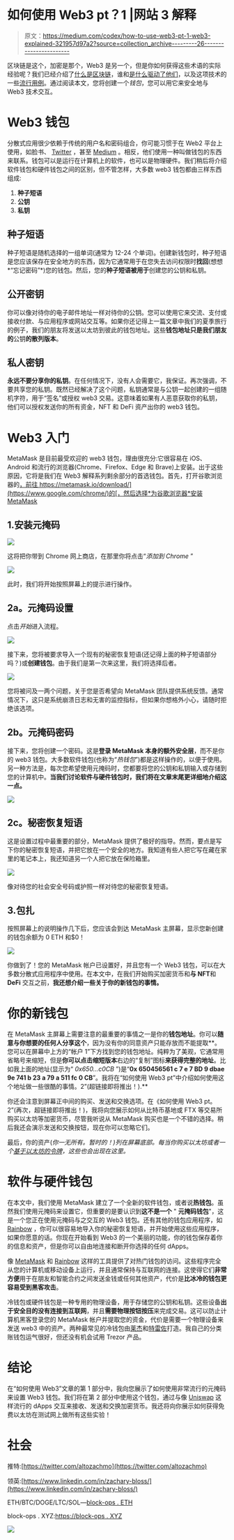 # 如何使用 Web3 pt？1 |网站 3 解释

> 原文：<https://medium.com/codex/how-to-use-web3-pt-1-web3-explained-321957d97a2?source=collection_archive---------26----------------------->

区块链是这个，加密是那个，Web3 是另一个，但是你如何获得这些术语的实际经验呢？我们已经介绍了[什么是区块链](/codex/blockchains-web3-explained-cc1e8e5a2e20)，谁和[是什么驱动了他们](/codex/how-blockchains-operate-web3-explained-ca1e6229580)，以及这项技术的一些[流行用例](/codex/ethereum-smart-contracts-web3-explained-fe2522195e2b)。通过阅读本文，您将创建一个*钱包*，您可以用它来安全地与 Web3 技术交互。

# Web3 钱包

分散式应用很少依赖于传统的用户名和密码组合，你可能习惯于在 Web2 平台上使用，如脸书、 [Twitter](https://twitter.com/dao_block) ，甚至 [Medium](/@block-ops.eth) 。相反，他们使用一种叫做钱包的东西来联系。钱包可以是运行在计算机上的软件，也可以是物理硬件。我们稍后将介绍软件钱包和硬件钱包之间的区别，但不管怎样，大多数 web3 钱包都由三样东西组成:

1.  **种子短语**
2.  **公钥**
3.  **私钥**

## 种子短语

种子短语是随机选择的一组单词(通常为 12-24 个单词)。创建新钱包时，种子短语是您应该保存在安全地方的东西，因为它通常用于在您失去访问权限时**找回**(想想*“忘记密码”*)您的钱包。然后，您的**种子短语被用于**创建您的公钥和私钥。

## 公开密钥

你可以像对待你的电子邮件地址一样对待你的公钥。您可以使用它来交流、支付或接收付款、与应用程序或网站交互等。如果你还记得上一篇文章中我们的夏季旅行的例子，我们的朋友将发送以太坊到彼此的钱包地址。这些**钱包地址只是我们朋友的**公钥**的散列版本**。

## 私人密钥

**永远不要分享你的私钥**。在任何情况下，没有人会需要它，我保证。再次强调，不要共享您的私钥。既然已经解决了这个问题，私钥通常是与公钥一起创建的一组随机字符，用于“签名”或授权 web3 交易。这意味着如果有人恶意获取你的私钥，他们可以授权发送你的所有资金，NFT 和 DeFi 资产出你的 web3 钱包。

# Web3 入门

MetaMask 是目前最受欢迎的 web3 钱包，理由很充分:它很容易在 iOS、Android 和流行的浏览器(Chrome、Firefox、Edge 和 Brave)上安装。出于这些原因，它将是我们在 Web3 解释系列剩余部分的首选钱包。首先，打开谷歌浏览器的[，前往 https://metamask.io/download/](https://www.google.com/chrome/)的[，然后选择*为谷歌浏览器*安装 MetaMask](https://metamask.io/download/)

## 1.安装元掩码

![](img/97b14ea95aeb51e0dfe9422e6fd2c414.png)

这将把你带到 Chrome 网上商店，在那里你将点击“*添加到 Chrome* ”

![](img/29e47d7d47fe06f0af20ce35e2196406.png)

此时，我们将开始按照屏幕上的提示进行操作。

## 2a。元掩码设置

点击*开始*进入流程。

![](img/bc9743e674c099e46d97bffedbbb5ab3.png)

接下来，您将被要求导入一个现有的秘密恢复短语(还记得上面的种子短语部分吗？)或**创建钱包**。由于我们是第一次来这里，我们将选择后者。

![](img/cc5846c5e9230729ce13467de75b3e7a.png)

您将被问及一两个问题，关于您是否希望向 MetaMask 团队提供系统反馈。通常情况下，这只是系统崩溃日志和无害的监控指标，但如果你想格外小心，请随时拒绝该选项。

## 2b。元掩码密码

接下来，您将创建一个密码。这是**登录 MetaMask 本身的额外安全层**，而不是你的 web3 钱包。大多数软件钱包(也称为“*热钱包*”)都是这样操作的，以便于使用。另一种方法是，每次您希望使用元掩码时，您都要将您的公钥和私钥输入或存储到您的计算机中。**当我们讨论软件与硬件钱包时，我们将在文章末尾更详细地介绍这一点。**

![](img/f36b45df1d6d43c1cbce287ad66ab63d.png)

## 2c。秘密恢复短语

这是设置过程中最重要的部分，MetaMask 提供了极好的指导。然而，要点是写下你的秘密恢复短语，并把它放在一个安全的地方。我知道有些人把它写在藏在家里的笔记本上，我还知道另一个人把它放在保险箱里。

![](img/7e8ff734ab432de12643d926b7d3dcb9.png)

像对待您的社会安全号码或护照一样对待您的秘密恢复短语。

## 3.包扎

按照屏幕上的说明操作几下后，您应该会到达 MetaMask 主屏幕，显示您新创建的钱包余额为 0 ETH 和$0！

![](img/76e7f77f4003434e1aaf4031cdd31501.png)

你做到了！您的 MetaMask 帐户已设置好，并且您有一个 Web3 钱包，可以在大多数分散式应用程序中使用。在本文中，在我们开始购买加密货币和**与 NFT**和 **DeFi** 交互之前，**我还想介绍一些关于你的新钱包的事情。**

# 你的新钱包

在 MetaMask 主屏幕上需要注意的最重要的事情之一是你的**钱包地址**。你可以**随意与你想要的任何人分享这个**，因为没有你的同意资产只能存放而不能提取**。您可以在屏幕中上方的“帐户 1”下方找到您的钱包地址。纯粹为了美观，它通常用省略号来缩短，但是**你可以点击缩短版本**右边的“复制”图标**来获得完整的地址**。比如我上面的地址(显示为“ *0x650…c0CB* ”)是“**0x 650456561 c 7 e 7 BD 9 dbae 9e 741 b 23 a 79 a 511 fc 0 CB**”。我将在“如何使用 Web3 pt”中介绍如何使用这个地址做一些很酷的事情。2”(超链接即将推出！).**

你还会注意到屏幕正中间的购买、发送和交换选项。在《如何使用 Web3 pt。2”(再次，超链接即将推出！)，我将向您展示如何从比特币基地或 FTX 等交易所购买以太坊等加密货币，尽管我听说从 MetaMask 购买也是一个不错的选择。稍后我还会演示发送和交换按钮，现在你可以忽略它们。

最后，你的资产(*你一无所有。暂时的！)列在屏幕底部。每当你购买以太坊或者一个[基于以太坊的令牌](/codex/ethereum-smart-contracts-web3-explained-fe2522195e2b)，这些也会出现在这里。*

# 软件与硬件钱包

在本文中，我们使用 MetaMask 建立了一个全新的软件钱包，或者说**热钱包**。虽然我们使用元掩码来设置它，但重要的是要认识到**这不是一个** " **元掩码钱包**"，这是一个您正在使用元掩码与之交互的 Web3 钱包。还有其他的钱包应用程序，如 [Rainbow](https://rainbow.me/) ，你可以很容易地导入你的秘密恢复短语，并开始使用这些应用程序，如果你愿意的话。你现在开始看到 Web3 的一个美丽的功能，你的钱包保存着你的信息和资产，但是你可以自由地连接和断开你选择的任何 dApps。

像 [MetaMask](https://metamask.io/) 和 [Rainbow](https://rainbow.me/) 这样的工具提供了对热门钱包的访问。这些程序完全从您的计算机或移动设备上运行，并且通常保持与互联网的连接。这使得它们**非常方便**用于在朋友和智能合约之间发送金钱或任何其他资产，代价是**比冰冷的钱包更容易受到黑客攻击**。

冷钱包或硬件钱包是一种专用的物理设备，用于存储您的公钥和私钥。这些设备**出于安全目的没有连接到互联网**，并且**需要物理按钮按压**来完成交易。这可以防止计算机黑客登录您的 MetaMask 帐户并提取您的资金，代价是需要一个物理设备来发送 web3 中的资产。两种最常见的冷钱包由[莱杰](https://www.ledger.com/)和[特雷佐](https://trezor.io/)打造。我自己的分类账钱包运气很好，但还没有机会试用 Trezor 产品。

# 结论

在“如何使用 Web3”文章的第 1 部分中，我向您展示了如何使用非常流行的元掩码来设置 Web3 钱包。我们将在第 2 部分中使用这个钱包，通过与像 [Uniswap](https://uniswap.org/) 这样流行的 dApps 交互来接收、发送和交换加密货币。我还将向你展示如何获得免费以太坊在测试网上做所有这些实验！

# 社会

推特:[https://twitter.com/altozachmo](https://twitter.com/altozachmo)

领英:[https://www.linkedin.com/in/zachary-bloss/](https://www.linkedin.com/in/zachary-bloss/)

ETH/BTC/DOGE/LTC/SOL—[block-ops . ETH](https://metamask.app.link/send/pay-block-ops.eth@1?value=5e16)

block-ops . XYZ:[https://block-ops . XYZ](https://block-ops.xyz/)

![](img/755ddbea40fcfdf099d5841906948aa4.png)